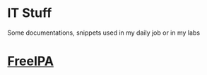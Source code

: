 # IT Stuff

Some documentations, snippets used in my daily job or in my labs

# [FreeIPA](./FreeIPA/index.md)